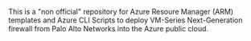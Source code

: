 This is a "non official" repository for Azure Resoure Manager (ARM) templates and Azure CLI Scripts to deploy VM-Series Next-Generation firewall from Palo Alto Networks into the Azure public cloud.
